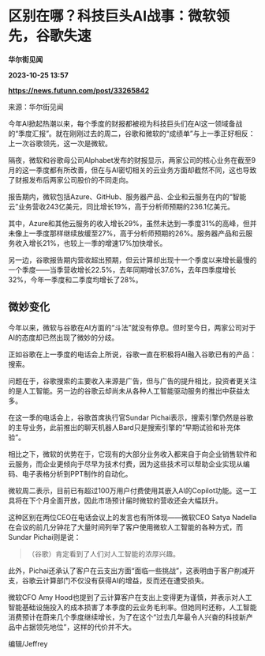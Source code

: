 # 区别在哪？科技巨头AI战事：微软领先，谷歌失速
**华尔街见闻**

**2023-10-25 13:57**

**https://news.futunn.com/post/33265842**

来源：华尔街见闻

今年AI掀起热潮以来，每个季度的财报都被视为科技巨头们在AI这一领域备战的“季度汇报”。就在刚刚过去的周二，谷歌和微软的“成绩单”与上一季正好相反：上一次谷歌领先，这一次是微软。

隔夜，微软和谷歌母公司Alphabet发布的财报显示，两家公司的核心业务在截至9月的这一季度都有所改善，但在与AI密切相关的云业务方面却截然不同，这也导致了财报发布后两家公司股价的不同走向。

报告期内，微软包括Azure、GitHub、服务器产品、企业和云服务在内的“智能云”业务营收243亿美元，同比增长19%，高于分析师预期的236.1亿美元。

其中，Azure和其他云服务的收入增长29%，虽然未达到一季度31%的高峰，但并未像上一季度那样继续放缓至27%，高于分析师预期的26%。服务器产品和云服务收入增长21%，也较上一季的增速17%加快增长。

另一边，谷歌报告期内营收超出预期，但云计算却出现十一个季度以来增长最慢的一个季度——当季营收增长22.5%，去年同期增长37.6%，去年四季度增长32%，今年一季度和二季度均增长了28%。

微妙变化
----

今年以来，微软与谷歌在AI方面的“斗法”就没有停息。但时至今日，两家公司对于AI的态度却已然出现了微妙的分歧。

正如谷歌在上一季度的电话会上所说，谷歌一直在积极将AI融入谷歌已有的产品：搜索。

问题在于，谷歌搜索的主要收入来源是广告，但与广告的提升相比，投资者更关注的是人工智能。另一边的谷歌云却尚未从各种人工智能驱动服务的推出中获益太多。

在这一季的电话会上，谷歌首席执行官Sundar Pichai表示，搜索引擎仍然是谷歌的主导业务，此前推出的聊天机器人Bard只是搜索引擎的“早期试验和补充体验”。

相比之下，微软的优势在于，它现有的大部分业务收入都来自于向企业销售软件和云服务，而企业更倾向于尽早为技术付费，因为这些技术可以帮助企业实现从编码、电子表格分析到PPT制作的自动化。

微软周二表示，目前已有超过100万用户付费使用其嵌入AI的Copilot功能。这一工具将在下个月全面开放，因此市场预计届时微软的营收还会大幅跃升。

这种区别在两位CEO在电话会议上的发言也有所体现——微软CEO Satya Nadella在会议的前几分钟花了大量时间列举了客户使用微软人工智能的各种方式，而Sundar Pichai则是说：

> （谷歌）肯定看到了人们对人工智能的浓厚兴趣。

此外，Pichai还承认了客户在云支出方面“面临一些挑战”，这表明由于客户削减开支，谷歌云计算部门不仅没有获得AI的增益，反而还在遭受损失。

微软CFO Amy Hood也提到了云计算客户在支出上变得更为谨慎，并表示对人工智能基础设施投入的成本损害了本季度的云业务毛利率。但她同时还称，人工智能消费预计在蔚来几个季度继续增长，为了在这个“过去几年最令人兴奋的科技新产品中占据领先地位”，这样的代价并不大。

编辑/Jeffrey